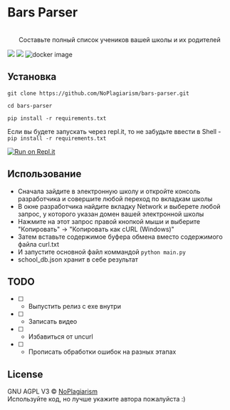 # Bars Parser
<p align=center>
<br>
  <span>Составьте полный список учеников вашей школы и их родителей</span>
  <br>
 
  <a target="_blank" href="https://www.python.org/downloads/" title="Python version"><img src="https://img.shields.io/badge/python-%3E=_3.6-green.svg"></a>
  <a target="_blank" href="LICENSE" title="License: AGPL v3"><img src="https://img.shields.io/badge/License-AGPL%20v3-green.svg"></a>
  <a target="_blank"><img alt="docker image" src="https://img.shields.io/badge/version-0.2-informational"></a>
</p>


## Установка

```console
git clone https://github.com/NoPlagiarism/bars-parser.git

cd bars-parser

pip install -r requirements.txt
```

Если вы будете запускать через repl.it, то не забудьте ввести в Shell - `pip install -r requirements.txt`

[![Run on Repl.it](https://user-images.githubusercontent.com/27065646/92304596-bf719b00-ef7f-11ea-987f-2c1f3c323088.png)](https://repl.it/github/NoPlagiarism/bars-parser)

## Использование

- Сначала зайдите в электронную школу и откройте консоль разработчика и совершите любой переход по вкладкам школы
- В окне разработчика найдите вкладку Network и выберете любой запрос, у которого указан домен вашей электронной школы
- Нажмите на этот запрос правой кнопкой мыши и выберите "Копировать" -> "Копировать как cURL (Windows)"
- Затем вставьте содержимое буфера обмена вместо содержимого файла curl.txt
- И запустите основной файл коммандой `python main.py`
- school_db.json хранит в себе результат

## TODO

- [ ] - Выпустить релиз с exe внутри
- [ ] - Записать видео
- [ ] - Избавиться от uncurl
- [ ] - Прописать обработки ошибок на разных этапах

## License

GNU AGPL V3 © [NoPlagiarism](https://github.com/NoPlagiarism) <br/>
Используйте код, но лучше укажите автора пожалуйста :)

